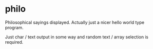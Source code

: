 # philo

Philosophical sayings displayed. Actually just a nicer hello world type program.

Just char / text output in some way and random text / array selection is required.

